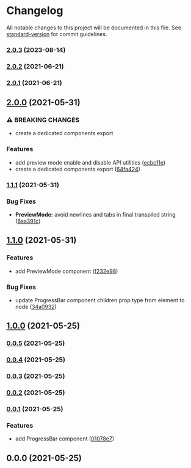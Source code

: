 # Changelog

All notable changes to this project will be documented in this file. See [standard-version](https://github.com/conventional-changelog/standard-version) for commit guidelines.

### [2.0.3](https://github.com/growthops-digital/ext-nextjs/compare/v2.0.2...v2.0.3) (2023-08-14)

### [2.0.2](https://github.com/growthops-digital/ext-nextjs/compare/v2.0.1...v2.0.2) (2021-06-21)

### [2.0.1](https://github.com/growthops-digital/ext-nextjs/compare/v2.0.0...v2.0.1) (2021-06-21)

## [2.0.0](https://github.com/growthops-digital/ext-nextjs/compare/v1.1.1...v2.0.0) (2021-05-31)


### ⚠ BREAKING CHANGES

* create a dedicated components export

### Features

* add preview mode enable and disable API utilities ([ecbc11e](https://github.com/growthops-digital/ext-nextjs/commit/ecbc11e1aa3ccc4ae802b7c103c84f3f47a4d93e))
* create a dedicated components export ([64fa424](https://github.com/growthops-digital/ext-nextjs/commit/64fa4241edec55e3e3fac9fc252f04ad90710f6c))

### [1.1.1](https://github.com/growthops-digital/ext-nextjs/compare/v1.1.0...v1.1.1) (2021-05-31)


### Bug Fixes

* **PreviewMode:** avoid newlines and tabs in final transpiled string ([6aa391c](https://github.com/growthops-digital/ext-nextjs/commit/6aa391c2a8ff459b538aa95f2e2393cac4154098))

## [1.1.0](https://github.com/growthops-digital/ext-nextjs/compare/v1.0.0...v1.1.0) (2021-05-31)


### Features

* add PreviewMode component ([f232e98](https://github.com/growthops-digital/ext-nextjs/commit/f232e98e0737db252264fb2d91584336244556b4))


### Bug Fixes

* update ProgressBar component children prop type from element to node ([34a0932](https://github.com/growthops-digital/ext-nextjs/commit/34a09329b819d4c795516fca32db43bf31ce2047))

## [1.0.0](https://github.com/growthops-digital/ext-nextjs/compare/v0.0.5...v1.0.0) (2021-05-25)

### [0.0.5](https://github.com/growthops-digital/ext-nextjs/compare/v0.0.4...v0.0.5) (2021-05-25)

### [0.0.4](https://github.com/growthops-digital/lib-nextjs/compare/v0.0.3...v0.0.4) (2021-05-25)

### [0.0.3](https://github.com/growthops-digital/lib-nextjs/compare/v0.0.2...v0.0.3) (2021-05-25)

### [0.0.2](https://github.com/growthops-digital/lib-nextjs/compare/v0.0.1...v0.0.2) (2021-05-25)

### [0.0.1](https://github.com/growthops-digital/lib-nextjs/compare/v0.0.0...v0.0.1) (2021-05-25)


### Features

* add ProgressBar component ([01078e7](https://github.com/growthops-digital/lib-nextjs/commit/01078e7fb8abc4a550ec221053562ee2bdf1d768))

## 0.0.0 (2021-05-25)

